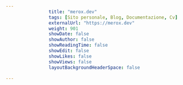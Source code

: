 ---
                title: "merox.dev"
                tags: [Sito personale, Blog, Documentazione, Cv]
                externalUrl: "https://merox.dev"
                weight: 901
                showDate: false
                showAuthor: false
                showReadingTime: false
                showEdit: false
                showLikes: false
                showViews: false
                layoutBackgroundHeaderSpace: false
                ---

